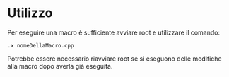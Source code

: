 # Utilizzo
Per eseguire una macro è sufficiente avviare root e utilizzare il comando:
```
.x nomeDellaMacro.cpp
```
Potrebbe essere necessario riavviare root se si eseguono delle modifiche alla macro dopo averla già eseguita.